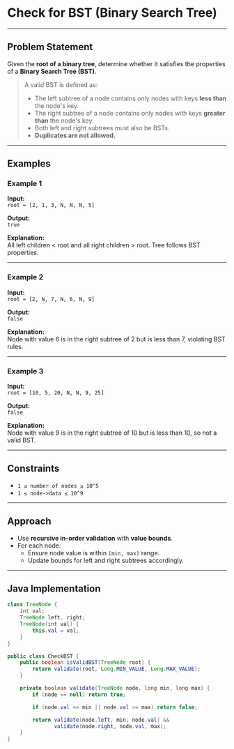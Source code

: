 # Check for BST (Binary Search Tree)

---

## Problem Statement

Given the **root of a binary tree**, determine whether it satisfies the properties of a **Binary Search Tree (BST)**.

> A valid BST is defined as:
> - The left subtree of a node contains only nodes with keys **less than** the node's key.
> - The right subtree of a node contains only nodes with keys **greater than** the node's key.
> - Both left and right subtrees must also be BSTs.
> - **Duplicates are not allowed.**

---

## Examples

### Example 1

**Input:**  
`root = [2, 1, 3, N, N, N, 5]`

**Output:**  
`true`  

**Explanation:**  
All left children < root and all right children > root. Tree follows BST properties.

---

### Example 2

**Input:**  
`root = [2, N, 7, N, 6, N, 9]`

**Output:**  
`false`  

**Explanation:**  
Node with value 6 is in the right subtree of 2 but is less than 7, violating BST rules.

---

### Example 3

**Input:**  
`root = [10, 5, 20, N, N, 9, 25]`

**Output:**  
`false`  

**Explanation:**  
Node with value 9 is in the right subtree of 10 but is less than 10, so not a valid BST.

---

## Constraints

- `1 ≤ number of nodes ≤ 10^5`
- `1 ≤ node->data ≤ 10^9`

---

## Approach

- Use **recursive in-order validation** with **value bounds**.
- For each node:
  - Ensure node value is within `(min, max)` range.
  - Update bounds for left and right subtrees accordingly.

---

## Java Implementation

```java
class TreeNode {
    int val;
    TreeNode left, right;
    TreeNode(int val) {
        this.val = val;
    }
}

public class CheckBST {
    public boolean isValidBST(TreeNode root) {
        return validate(root, Long.MIN_VALUE, Long.MAX_VALUE);
    }

    private boolean validate(TreeNode node, long min, long max) {
        if (node == null) return true;

        if (node.val <= min || node.val >= max) return false;

        return validate(node.left, min, node.val) &&
               validate(node.right, node.val, max);
    }
}